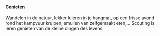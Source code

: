 #### Genieten
Wandelen in de natuur, lekker luieren in je hangmat, op een frisse avond rond het kampvuur kruipen, smullen van zelfgemaakt eten,... Scouting is leren genieten van de kleine dingen des levens.
